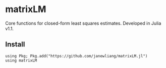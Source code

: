 # matrixLM

Core functions for closed-form least squares estimates. Developed in Julia v1.1. 

## Install
```
using Pkg; Pkg.add("https://github.com/janewliang/matrixLM.jl")
using matrixLM
```